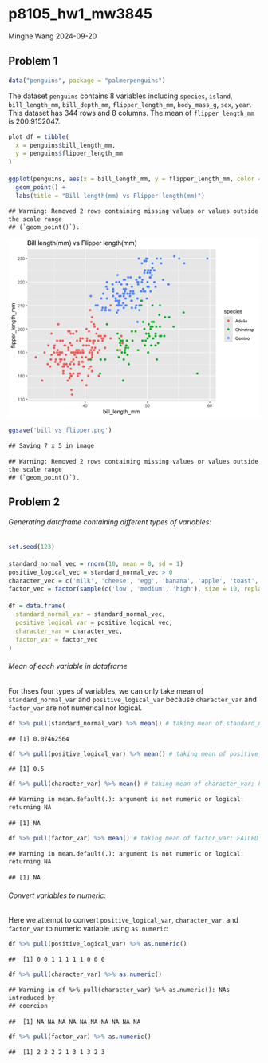 p8105_hw1_mw3845
================
Minghe Wang
2024-09-20

## Problem 1

``` r
data("penguins", package = "palmerpenguins")
```

The dataset `penguins` contains 8 variables including `species`,
`island`, `bill_length_mm`, `bill_depth_mm`, `flipper_length_mm`,
`body_mass_g`, `sex`, `year`. This dataset has 344 rows and 8 columns.
The mean of `flipper_length_mm` is 200.9152047.

``` r
plot_df = tibble(
  x = penguins$bill_length_mm,
  y = penguins$flipper_length_mm
)

ggplot(penguins, aes(x = bill_length_mm, y = flipper_length_mm, color = species)) + 
  geom_point() +
  labs(title = "Bill length(mm) vs Flipper length(mm)")
```

    ## Warning: Removed 2 rows containing missing values or values outside the scale range
    ## (`geom_point()`).

![](p8105_hw1_mw3845_files/figure-gfm/problem1%20-%20scatterplot_flipperLength_vs_billLength-1.png)<!-- -->

``` r
ggsave('bill vs flipper.png')
```

    ## Saving 7 x 5 in image

    ## Warning: Removed 2 rows containing missing values or values outside the scale range
    ## (`geom_point()`).

## Problem 2

###### Generating dataframe containing different types of variables:

``` r
set.seed(123)

standard_normal_vec = rnorm(10, mean = 0, sd = 1)
positive_logical_vec = standard_normal_vec > 0
character_vec = c('milk', 'cheese', 'egg', 'banana', 'apple', 'toast', 'orange juice', 'peanut butter', 'cucumber',  'coffee')
factor_vec = factor(sample(c('low', 'medium', 'high'), size = 10, replace = TRUE))

df = data.frame(
  standard_normal_var = standard_normal_vec,
  positive_logical_var = positive_logical_vec,
  character_var = character_vec,
  factor_var = factor_vec
)
```

###### Mean of each variable in dataframe

For thses four types of variables, we can only take mean of
`standard_normal_var` and `positive_logical_var` because `character_var`
and `factor_var` are not numerical nor logical.

``` r
df %>% pull(standard_normal_var) %>% mean() # taking mean of standard_normal_var
```

    ## [1] 0.07462564

``` r
df %>% pull(positive_logical_var) %>% mean() # taking mean of positive_logical_var
```

    ## [1] 0.5

``` r
df %>% pull(character_var) %>% mean() # taking mean of character_var; FAILED
```

    ## Warning in mean.default(.): argument is not numeric or logical: returning NA

    ## [1] NA

``` r
df %>% pull(factor_var) %>% mean() # taking mean of factor_var; FAILED
```

    ## Warning in mean.default(.): argument is not numeric or logical: returning NA

    ## [1] NA

###### Convert variables to numeric:

Here we attempt to convert `positive_logical_var`, `character_var`, and
`factor_var` to numeric variable using `as.numeric`:

``` r
df %>% pull(positive_logical_var) %>% as.numeric()
```

    ##  [1] 0 0 1 1 1 1 1 0 0 0

``` r
df %>% pull(character_var) %>% as.numeric()
```

    ## Warning in df %>% pull(character_var) %>% as.numeric(): NAs introduced by
    ## coercion

    ##  [1] NA NA NA NA NA NA NA NA NA NA

``` r
df %>% pull(factor_var) %>% as.numeric()
```

    ##  [1] 2 2 2 2 1 3 1 3 2 3
